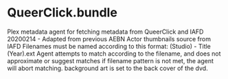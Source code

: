 # QueerClick.bundle

Plex metadata agent for fetching metadata from QueerClick and IAFD
20200214 - 	Adapted from previous AEBN
			Actor thumbnails source from IAFD
			Filenames must be named according to this format: (Studio) - Title (Year).ext
			Agent attempts to match according to the filename, and does not approximate or suggest matches
			if filename pattern is not met, the agent will abort matching.
			background art is set to the back cover of the dvd.
